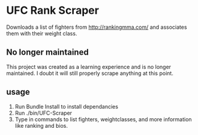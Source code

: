 # UFC Rank Scraper

Downloads a list of fighters from http://rankingmma.com/ and associates them with their weight class.

## No longer maintained
This project was created as a learning experience and is no longer maintained. I doubt it will still properly scrape anything at this point.

## usage

1. Run Bundle Install to install dependancies
2. Run ./bin/UFC-Scraper
2. Type in commands to list fighters, weightclasses, and more information like ranking and bios.
